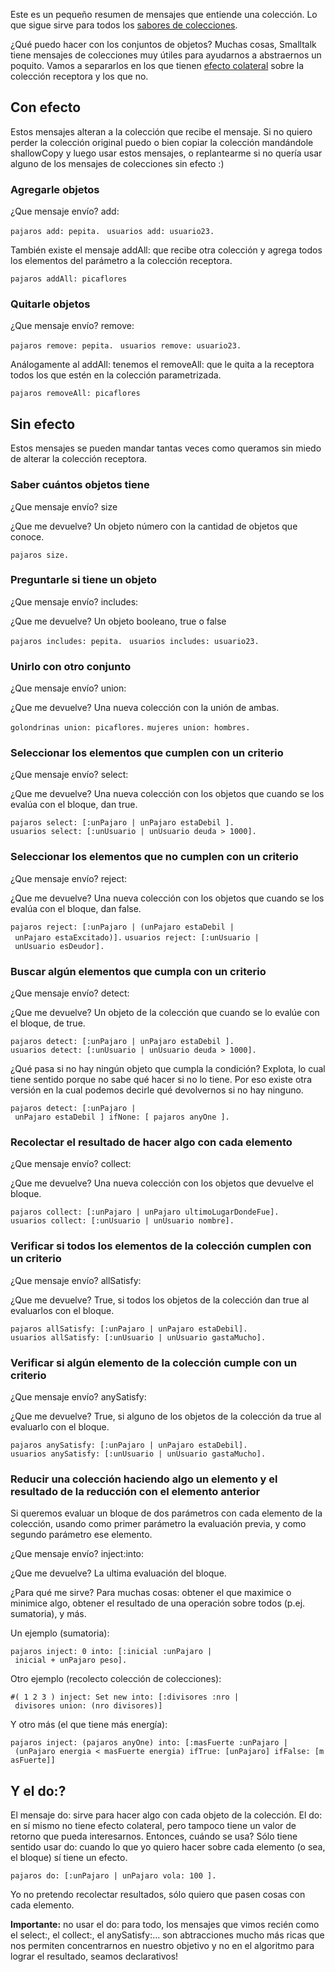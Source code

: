 Este es un pequeño resumen de mensajes que entiende una colección. Lo que sigue sirve para todos los [sabores de colecciones](sabores-de-colecciones.md).

¿Qué puedo hacer con los conjuntos de objetos? Muchas cosas, Smalltalk tiene mensajes de colecciones muy útiles para ayudarnos a abstraernos un poquito. Vamos a separarlos en los que tienen [efecto colateral](transparencia-referencial--efecto-de-lado-y-asignacion-destructiva.md) sobre la colección receptora y los que no.

Con efecto
----------

Estos mensajes alteran a la colección que recibe el mensaje. Si no quiero perder la colección original puedo o bien copiar la colección mandándole shallowCopy y luego usar estos mensajes, o replantearme si no quería usar alguno de los mensajes de colecciones sin efecto :)

### Agregarle objetos

¿Que mensaje envío? add:

`pajaros add: pepita. `
`usuarios add: usuario23. `

También existe el mensaje addAll: que recibe otra colección y agrega todos los elementos del parámetro a la colección receptora.

`pajaros addAll: picaflores`

### Quitarle objetos

¿Que mensaje envío? remove:

`pajaros remove: pepita. `
`usuarios remove: usuario23. `

Análogamente al addAll: tenemos el removeAll: que le quita a la receptora todos los que estén en la colección parametrizada.

`pajaros removeAll: picaflores`

Sin efecto
----------

Estos mensajes se pueden mandar tantas veces como queramos sin miedo de alterar la colección receptora.

### Saber cuántos objetos tiene

¿Que mensaje envío? size

¿Que me devuelve? Un objeto número con la cantidad de objetos que conoce.

`pajaros size.`

### Preguntarle si tiene un objeto

¿Que mensaje envío? includes:

¿Que me devuelve? Un objeto booleano, true o false

`pajaros includes: pepita. `
`usuarios includes: usuario23. `

### Unirlo con otro conjunto

¿Que mensaje envío? union:

¿Que me devuelve? Una nueva colección con la unión de ambas.

`golondrinas union: picaflores.`
`mujeres union: hombres.`

### Seleccionar los elementos que cumplen con un criterio

¿Que mensaje envío? select:

¿Que me devuelve? Una nueva colección con los objetos que cuando se los evalúa con el bloque, dan true.

`pajaros select: [:unPajaro | unPajaro estaDebil ].`
`usuarios select: [:unUsuario | unUsuario deuda > 1000].`

### Seleccionar los elementos que no cumplen con un criterio

¿Que mensaje envío? reject:

¿Que me devuelve? Una nueva colección con los objetos que cuando se los evalúa con el bloque, dan false.

`pajaros reject: [:unPajaro | (unPajaro estaDebil | unPajaro estaExcitado)].`
`usuarios reject: [:unUsuario | unUsuario esDeudor].`

### Buscar algún elementos que cumpla con un criterio

¿Que mensaje envío? detect:

¿Que me devuelve? Un objeto de la colección que cuando se lo evalúe con el bloque, de true.

`pajaros detect: [:unPajaro | unPajaro estaDebil ].`
`usuarios detect: [:unUsuario | unUsuario deuda > 1000].`

¿Qué pasa si no hay ningún objeto que cumpla la condición? Explota, lo cual tiene sentido porque no sabe qué hacer si no lo tiene. Por eso existe otra versión en la cual podemos decirle qué devolvernos si no hay ninguno.

`pajaros detect: [:unPajaro | unPajaro estaDebil ] ifNone: [ pajaros anyOne ].`

### Recolectar el resultado de hacer algo con cada elemento

¿Que mensaje envío? collect:

¿Que me devuelve? Una nueva colección con los objetos que devuelve el bloque.

`pajaros collect: [:unPajaro | unPajaro ultimoLugarDondeFue].`
`usuarios collect: [:unUsuario | unUsuario nombre].`

### Verificar si todos los elementos de la colección cumplen con un criterio

¿Que mensaje envío? allSatisfy:

¿Que me devuelve? True, si todos los objetos de la colección dan true al evaluarlos con el bloque.

`pajaros allSatisfy: [:unPajaro | unPajaro estaDebil].`
`usuarios allSatisfy: [:unUsuario | unUsuario gastaMucho].`

### Verificar si algún elemento de la colección cumple con un criterio

¿Que mensaje envío? anySatisfy:

¿Que me devuelve? True, si alguno de los objetos de la colección da true al evaluarlo con el bloque.

`pajaros anySatisfy: [:unPajaro | unPajaro estaDebil].`
`usuarios anySatisfy: [:unUsuario | unUsuario gastaMucho].`

### Reducir una colección haciendo algo un elemento y el resultado de la reducción con el elemento anterior

Si queremos evaluar un bloque de dos parámetros con cada elemento de la colección, usando como primer parámetro la evaluación previa, y como segundo parámetro ese elemento.

¿Que mensaje envío? inject:into:

¿Que me devuelve? La ultima evaluación del bloque.

¿Para qué me sirve? Para muchas cosas: obtener el que maximice o minimice algo, obtener el resultado de una operación sobre todos (p.ej. sumatoria), y más.

Un ejemplo (sumatoria):

`pajaros inject: 0 into: [:inicial :unPajaro | inicial + unPajaro peso]. `

Otro ejemplo (recolecto colección de colecciones):

`#( 1 2 3 ) inject: Set new into: [:divisores :nro | divisores union: (nro divisores)] `

Y otro más (el que tiene más energía):

`pajaros inject: (pajaros anyOne) into: [:masFuerte :unPajaro | (unPajaro energia < masFuerte energia) ifTrue: [unPajaro] ifFalse: [masFuerte]]`

Y el do:?
---------

El mensaje do: sirve para hacer algo con cada objeto de la colección. El do: en sí mismo no tiene efecto colateral, pero tampoco tiene un valor de retorno que pueda interesarnos. Entonces, cuándo se usa? Sólo tiene sentido usar do: cuando lo que yo quiero hacer sobre cada elemento (o sea, el bloque) sí tiene un efecto.

`pajaros do: [:unPajaro | unPajaro vola: 100 ].`

Yo no pretendo recolectar resultados, sólo quiero que pasen cosas con cada elemento.

**Importante:** no usar el do: para todo, los mensajes que vimos recién como el select:, el collect:, el anySatisfy:... son abtracciones mucho más ricas que nos permiten concentrarnos en nuestro objetivo y no en el algoritmo para lograr el resultado, seamos declarativos!
